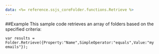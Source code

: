 ```yaml
---
data: <%= reference.ssjs_coreFolder.functions.Retrieve %>
---
```


##Example
This sample code retrieves an array of folders based on the specified criteria:
```
var results = Folder.Retrieve({Property:"Name",SimpleOperator:"equals",Value:"my emails"});
```

